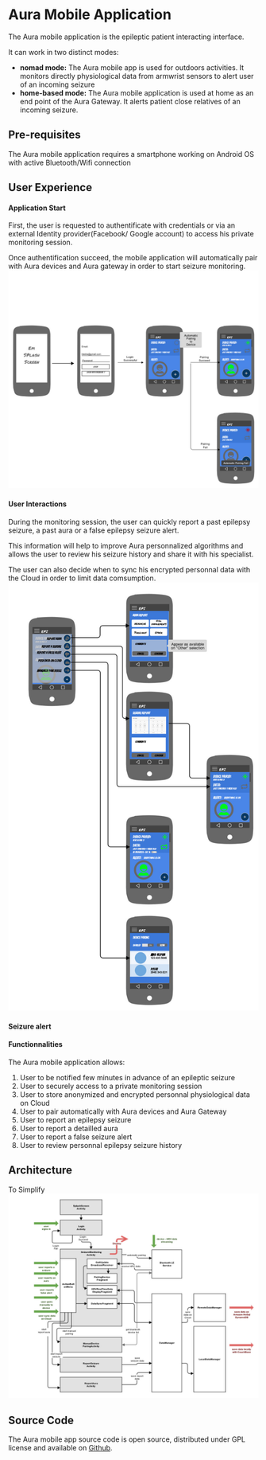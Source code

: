 # Aura Mobile Application

The Aura mobile application is the epileptic patient interacting interface.

It can work in two distinct modes:

* **nomad mode:** The Aura mobile app is used for outdoors activities. It monitors directly physiological data from armwrist sensors to alert user of an incoming seizure
* **home-based mode:** The Aura mobile application is used at home as an end point of the Aura Gateway. It alerts patient close relatives of an incoming seizure.

## Pre-requisites

The Aura mobile application requires a smartphone working on Android OS with active Bluetooth/Wifi connection

## User Experience

#### Application Start

First, the user is requested to authentificate with credentials or via an external Identity provider\(Facebook/ Google account\)  to access his private monitoring session.

Once authentification succeed, the mobile application will automatically pair with Aura devices and Aura gateway in order to start seizure monitoring.![](/assets/epi_ux_flowchart_loading.jpg)

#### User Interactions

During the monitoring session, the user can quickly report a past epilepsy seizure, a past aura or a false epilepsy seizure alert.

This information will help to improve Aura personnalized algorithms and allows the user to review his seizure history and share it with his specialist.

The user can also decide when to sync his encrypted personnal data with the Cloud in order to limit data comsumption.![](/assets/epi_ux_flowchart_buttonmenu_v2.jpg)

#### Seizure alert

#### Functionnalities

The Aura mobile application allows:

1. User to be notified few minutes in advance of an epileptic seizure
2. User to securely access to a private monitoring session
3. User to store anonymized and encrypted personnal physiological data on Cloud
4. User to pair automatically with Aura devices and Aura Gateway
5. User to report an epilepsy seizure
6. User to report a detailled aura
7. User to report a false seizure alert 
8. User to review personnal epilepsy seizure history 

## Architecture

To Simplify![](/assets/auraapparchitecture.jpg)

## Source Code

The Aura mobile app source code is open source, distributed under GPL license and available on [Github](https://github.com/clecoued/Aura_mobile_app).

